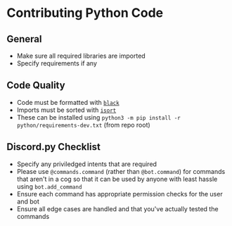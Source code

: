 # Contributing Python Code

## General

- Make sure all required libraries are imported
- Specify requirements if any

## Code Quality

- Code must be formatted with [`black`](https://pypi.org/project/black)
- Imports must be sorted with [`isort`](https://pypi.org/project/isort)
- These can be installed using `python3 -m pip install -r python/requirements-dev.txt` (from repo root)

## Discord.py Checklist

- Specify any priviledged intents that are required
- Please use `@commands.command` (rather than `@bot.command`)
  for commands that aren't in a cog so that it can be used by
  anyone with least hassle using `bot.add_command`
- Ensure each command has appropriate permission checks for the user and bot
- Ensure all edge cases are handled and that you've actually tested the commands
